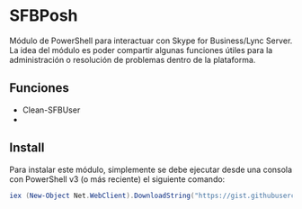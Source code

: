 # SFBPosh
Módulo de PowerShell para interactuar con Skype for Business/Lync Server. La idea del módulo es poder compartir algunas funciones útiles para la administración o resolución de problemas dentro de la plataforma.

## Funciones

* Clean-SFBUser
* 

## Install

Para instalar este módulo, simplemente se debe ejecutar desde una consola con PowerShell v3 (o más reciente) el siguiente comando:

```powershell
iex (New-Object Net.WebClient).DownloadString("https://gist.githubusercontent.com/vmsilvamolina/428460375f5057954a1a/raw/aa3132de8c5133e499a29c3eba4aa37102dbbe76/Install-SFBPoshModule.ps1")
```
